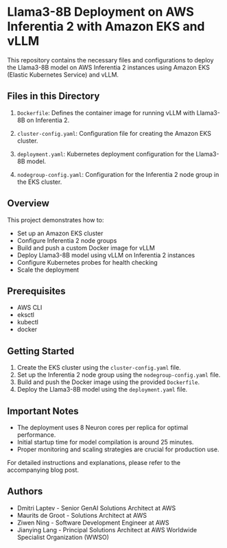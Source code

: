 # Llama3-8B Deployment on AWS Inferentia 2 with Amazon EKS and vLLM

This repository contains the necessary files and configurations to deploy the Llama3-8B model on AWS Inferentia 2 instances using Amazon EKS (Elastic Kubernetes Service) and vLLM.

## Files in this Directory

1. `Dockerfile`: Defines the container image for running vLLM with Llama3-8B on Inferentia 2.

2. `cluster-config.yaml`: Configuration file for creating the Amazon EKS cluster.

3. `deployment.yaml`: Kubernetes deployment configuration for the Llama3-8B model.

4. `nodegroup-config.yaml`: Configuration for the Inferentia 2 node group in the EKS cluster.

## Overview

This project demonstrates how to:

- Set up an Amazon EKS cluster
- Configure Inferentia 2 node groups
- Build and push a custom Docker image for vLLM
- Deploy Llama3-8B model using vLLM on Inferentia 2 instances
- Configure Kubernetes probes for health checking
- Scale the deployment

## Prerequisites

- AWS CLI
- eksctl
- kubectl
- docker

## Getting Started

1. Create the EKS cluster using the `cluster-config.yaml` file.
2. Set up the Inferentia 2 node group using the `nodegroup-config.yaml` file.
3. Build and push the Docker image using the provided `Dockerfile`.
4. Deploy the Llama3-8B model using the `deployment.yaml` file.

## Important Notes

- The deployment uses 8 Neuron cores per replica for optimal performance.
- Initial startup time for model compilation is around 25 minutes.
- Proper monitoring and scaling strategies are crucial for production use.

For detailed instructions and explanations, please refer to the accompanying blog post.

## Authors

- Dmitri Laptev - Senior GenAI Solutions Architect at AWS
- Maurits de Groot - Solutions Architect at AWS
- Ziwen Ning - Software Development Engineer at AWS
- Jianying Lang - Principal Solutions Architect at AWS Worldwide Specialist Organization (WWSO)
